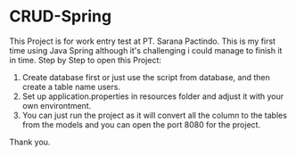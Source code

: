 # CRUD-Spring
This Project is for work entry test at PT. Sarana Pactindo. This is my first time using Java Spring although it's challenging i could manage to finish it in time.
Step by Step to open this Project:
1. Create database first or just use the script from database, and then create a table name users.
2. Set up application.properties in resources folder and adjust it with your own environtment.
3. You can just run the project as it will convert all the column to the tables from the models and you can open the port 8080 for the project.

Thank you.
